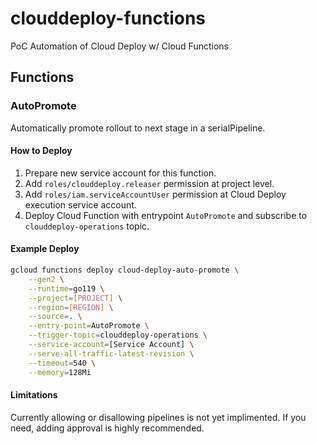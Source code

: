 # clouddeploy-functions

PoC Automation of Cloud Deploy w/ Cloud Functions

## Functions

### AutoPromote

Automatically promote rollout to next stage in a serialPipeline.

#### How to Deploy

1. Prepare new service account for this function.
2. Add `roles/clouddeploy.releaser` permission at project level.
3. Add `roles/iam.serviceAccountUser` permission at Cloud Deploy execution service account.
4. Deploy Cloud Function with entrypoint `AutoPromote` and subscribe to `clouddeploy-operations` topic.

#### Example Deploy

```bash
gcloud functions deploy cloud-deploy-auto-promote \
    --gen2 \
    --runtime=go119 \
    --project=[PROJECT] \
    --region=[REGION] \
    --source=. \
    --entry-point=AutoPromote \
    --trigger-topic=clouddeploy-operations \
    --service-account=[Service Account] \
    --serve-all-traffic-latest-revision \
    --timeout=540 \
    --memory=128Mi
```

#### Limitations

Currently allowing or disallowing pipelines is not yet implimented. If you need, adding approval is highly recommended. 
